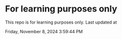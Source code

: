 # For learning purposes only
This repo is for learning purposes only.
Last updated at

Friday, November 8, 2024 3:59:44 PM

